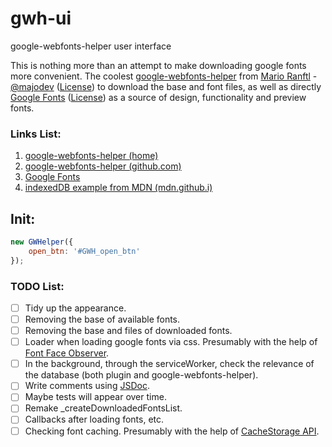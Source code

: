 # gwh-ui
google-webfonts-helper user interface

This is nothing more than an attempt to make downloading google fonts more convenient. 
The coolest [google-webfonts-helper](https://google-webfonts-helper.herokuapp.com/fonts) from
[Mario Ranftl](https://mranftl.com/) - [@majodev](https://github.com/majodev) ([License](https://majodev.mit-license.org/))  to download the base and font files, 
as well as directly [Google Fonts](https://fonts.google.com/) ([License](https://fonts.google.com/attribution)) as a source of design, 
functionality and preview fonts.

### Links List:
1. [google-webfonts-helper (home)](https://google-webfonts-helper.herokuapp.com/fonts)
2. [google-webfonts-helper (github.com)](https://github.com/majodev/google-webfonts-helper)
2. [Google Fonts](https://fonts.google.com/)
3. [indexedDB example from MDN (mdn.github.i)](http://mdn.github.io/to-do-notifications/)

## Init:

```javascript
new GWHelper({
    open_btn: '#GWH_open_btn'
});
```

### TODO List:
- [ ] Tidy up the appearance.
- [ ] Removing the base of available fonts.
- [ ] Removing the base and files of downloaded fonts.
- [ ] Loader when loading google fonts via css. Presumably with the help of [Font Face Observer](https://fontfaceobserver.com/).
- [ ] In the background, through the serviceWorker, check the relevance of the database (both plugin and google-webfonts-helper).
- [ ] Write comments using [JSDoc](https://jsdoc.app/).
- [ ] Maybe tests will appear over time.
- [ ] Remake _createDownloadedFontsList.
- [ ] Callbacks after loading fonts, etc.
- [ ] Checking font caching. Presumably with the help of [CacheStorage API](https://developer.mozilla.org/ru/docs/Web/API/CacheStorage).
